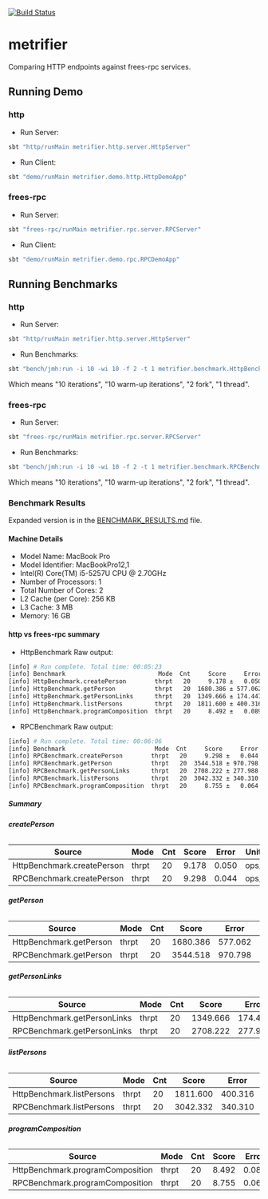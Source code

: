 [![Build Status](https://travis-ci.com/47deg/metrifier.svg?token=x4DpWRL5qXeuK6kxqVSP&branch=master)](https://travis-ci.com/47deg/metrifier)

# metrifier

Comparing HTTP endpoints against frees-rpc services.

## Running Demo

### http

* Run Server:

```bash
sbt "http/runMain metrifier.http.server.HttpServer"
```

* Run Client:

```bash
sbt "demo/runMain metrifier.demo.http.HttpDemoApp"
```

### frees-rpc

* Run Server:

```bash
sbt "frees-rpc/runMain metrifier.rpc.server.RPCServer"
```

* Run Client:

```bash
sbt "demo/runMain metrifier.demo.rpc.RPCDemoApp"
```

## Running Benchmarks

### http

* Run Server:

```bash
sbt "http/runMain metrifier.http.server.HttpServer"
```

* Run Benchmarks:

```bash
sbt "bench/jmh:run -i 10 -wi 10 -f 2 -t 1 metrifier.benchmark.HttpBenchmark"
```

Which means "10 iterations", "10 warm-up iterations", "2 fork", "1 thread".

### frees-rpc

* Run Server:

```bash
sbt "frees-rpc/runMain metrifier.rpc.server.RPCServer"
```

* Run Benchmarks:

```bash
sbt "bench/jmh:run -i 10 -wi 10 -f 2 -t 1 metrifier.benchmark.RPCBenchmark"
```

Which means "10 iterations", "10 warm-up iterations", "2 fork", "1 thread".

### Benchmark Results

Expanded version is in the [BENCHMARK_RESULTS.md](BENCHMARK_RESULTS.md) file.

#### Machine Details

* Model Name: MacBook Pro
* Model Identifier: MacBookPro12,1
* Intel(R) Core(TM) i5-5257U CPU @ 2.70GHz
* Number of Processors: 1
* Total Number of Cores: 2
* L2 Cache (per Core): 256 KB
* L3 Cache: 3 MB
* Memory: 16 GB

#### http vs frees-rpc summary

* HttpBenchmark Raw output:

```bash
[info] # Run complete. Total time: 00:05:23
[info] Benchmark                          Mode  Cnt     Score     Error  Units
[info] HttpBenchmark.createPerson        thrpt   20     9.178 ±   0.050  ops/s
[info] HttpBenchmark.getPerson           thrpt   20  1680.386 ± 577.062  ops/s
[info] HttpBenchmark.getPersonLinks      thrpt   20  1349.666 ± 174.447  ops/s
[info] HttpBenchmark.listPersons         thrpt   20  1811.600 ± 400.316  ops/s
[info] HttpBenchmark.programComposition  thrpt   20     8.492 ±   0.089  ops/s
```
* RPCBenchmark Raw output:

```bash
[info] # Run complete. Total time: 00:06:06
[info] Benchmark                         Mode  Cnt     Score     Error  Units
[info] RPCBenchmark.createPerson        thrpt   20     9.298 ±   0.044  ops/s
[info] RPCBenchmark.getPerson           thrpt   20  3544.518 ± 970.798  ops/s
[info] RPCBenchmark.getPersonLinks      thrpt   20  2708.222 ± 277.988  ops/s
[info] RPCBenchmark.listPersons         thrpt   20  3042.332 ± 340.310  ops/s
[info] RPCBenchmark.programComposition  thrpt   20     8.755 ±   0.064  ops/s
```

##### Summary

###### **createPerson**

Source | Mode | Cnt | Score | Error | Units
--- | --- | --- | --- | --- | ---
HttpBenchmark.createPerson | thrpt | 20 | 9.178 | 0.050 | ops/s
RPCBenchmark.createPerson | thrpt | 20 | 9.298 | 0.044 | ops/s

###### **getPerson**

Source | Mode | Cnt | Score | Error | Units
--- | --- | --- | --- | --- | ---
HttpBenchmark.getPerson | thrpt | 20 | 1680.386 | 577.062 | ops/s
RPCBenchmark.getPerson | thrpt | 20 | 3544.518 | 970.798 | ops/s

###### **getPersonLinks**

Source | Mode | Cnt | Score | Error | Units
--- | --- | --- | --- | --- | ---
HttpBenchmark.getPersonLinks | thrpt | 20 | 1349.666 | 174.447 | ops/s
RPCBenchmark.getPersonLinks | thrpt | 20 | 2708.222 | 277.988 | ops/s

###### **listPersons**

Source | Mode | Cnt | Score | Error | Units
--- | --- | --- | --- | --- | ---
HttpBenchmark.listPersons | thrpt | 20 | 1811.600 | 400.316 | ops/s
RPCBenchmark.listPersons | thrpt | 20 | 3042.332 | 340.310 | ops/s

###### **programComposition**

Source | Mode | Cnt | Score | Error | Units
--- | --- | --- | --- | --- | ---
HttpBenchmark.programComposition | thrpt | 20 | 8.492 | 0.089 | ops/s
RPCBenchmark.programComposition | thrpt | 20 | 8.755 | 0.064 | ops/s
